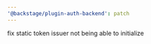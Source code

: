 ```yaml
---
'@backstage/plugin-auth-backend': patch
---
```


fix static token issuer not being able to initialize
